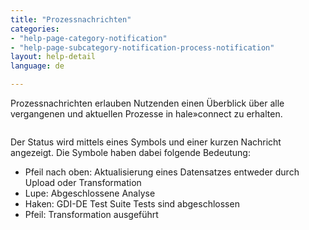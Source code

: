 ```yaml
---
title: "Prozessnachrichten"
categories:
- "help-page-category-notification"
- "help-page-subcategory-notification-process-notification"
layout: help-detail
language: de

---
```


Prozessnachrichten erlauben Nutzenden einen Überblick über alle vergangenen und aktuellen Prozesse in hale»connect zu erhalten.

<img src="images/help/process-notification-icons.png" alt="" title="Prozessnachrichten-Symbole" class="img-responsive img-inline-help">

Der Status wird mittels eines Symbols und einer kurzen Nachricht angezeigt. Die Symbole haben dabei folgende Bedeutung:

* Pfeil nach oben: Aktualisierung eines Datensatzes entweder durch Upload oder Transformation 
* Lupe: Abgeschlossene Analyse
* Haken: GDI-DE Test Suite Tests sind abgeschlossen 
* Pfeil: Transformation ausgeführt 